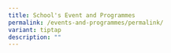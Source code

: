 ```yaml
---
title: School's Event and Programmes
permalink: /events-and-programmes/permalink/
variant: tiptap
description: ""
---
```

<p></p>